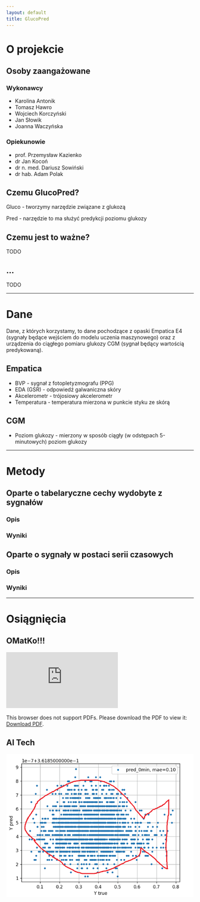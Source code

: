 ```yaml
---
layout: default
title: GlucoPred
---
```


# O projekcie

## Osoby zaangażowane

### Wykonawcy

* Karolina Antonik
* Tomasz Hawro
* Wojciech Korczyński
* Jan Słowik
* Joanna Waczyńska

### Opiekunowie

* prof. Przemysław Kazienko
* dr Jan Kocoń
* dr n. med. Dariusz Sowiński
* dr hab. Adam Polak

## Czemu GlucoPred?

Gluco - tworzymy narzędzie związane z glukozą

Pred - narzędzie to ma służyć predykcji poziomu glukozy

## Czemu jest to ważne?

TODO

## ...

TODO

---
# Dane
Dane, z których korzystamy, to dane pochodzące z opaski Empatica E4 (sygnały będące wejściem do modelu uczenia maszynowego) oraz z urządzenia do ciągłego pomiaru glukozy CGM (sygnał będący wartością predykowaną).

## Empatica

* BVP - sygnał z fotopletyzmografu (PPG)
* EDA (GSR) - odpowiedź galwaniczna skóry
* Akcelerometr - trójosiowy akcelerometr
* Temperatura - temperatura mierzona w punkcie styku ze skórą

## CGM

* Poziom glukozy - mierzony w sposób ciągły (w odstępach 5-minutowych) poziom glukozy

---
# Metody

## Oparte o tabelaryczne cechy wydobyte z sygnałów

### Opis

### Wyniki


## Oparte o sygnały w postaci serii czasowych

### Opis

### Wyniki


---
# Osiągnięcia

## OMatKo!!!
<object data="https://raw.githubusercontent.com/thawro/thawro/main/Omatko_glucoPred.pdf" type="application/pdf" width="700px" height="700px">
    <embed src="https://raw.githubusercontent.com/thawro/thawro/main/Omatko_glucoPred.pdf">
        <p>This browser does not support PDFs. Please download the PDF to view it: <a href="https://raw.githubusercontent.com/thawro/thawro/main/Omatko_glucoPred.pdf">Download PDF</a>.</p>
    </embed>
</object>

## AI Tech

![Results](img/fish.png)

